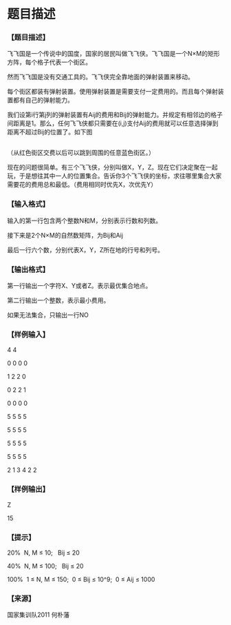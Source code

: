 # 题目描述


<h3>
【题目描述】
</h3>
<p>
飞飞国是一个传说中的国度，国家的居民叫做飞飞侠。飞飞国是一个N×M的矩形方阵，每个格子代表一个街区。
</p>
<p>
然而飞飞国是没有交通工具的。飞飞侠完全靠地面的弹射装置来移动。
</p>
<p>
每个街区都装有弹射装置。使用弹射装置是需要支付一定费用的。而且每个弹射装置都有自己的弹射能力。
</p>
<p>
我们设第i行第j列的弹射装置有Aij的费用和Bij的弹射能力。并规定有相邻边的格子间距离是1。那么，任何飞飞侠都只需要在(i,j)支付Aij的费用就可以任意选择弹到距离不超过Bij的位置了。如下图
</p>
<p>
<img src="/upload/image/20141203/20141203162155_61987.png" alt=""/> 
</p>
<p>
（从红色街区交费以后可以跳到周围的任意蓝色街区。）
</p>
<p>
现在的问题很简单。有三个飞飞侠，分别叫做X，Y，Z。现在它们决定聚在一起玩，于是想往其中一人的位置集合。告诉你3个飞飞侠的坐标，求往哪里集合大家需要花的费用总和最低。（费用相同时优先X，次优先Y）
</p>
<h3>
【输入格式】
</h3>
<p>
输入的第一行包含两个整数N和M，分别表示行数和列数。
</p>
<p>
接下来是2个N×M的自然数矩阵，为Bij和Aij
</p>
<p>
最后一行六个数，分别代表X，Y，Z所在地的行号和列号。
</p>
<h3>
【输出格式】
</h3>
<p>
第一行输出一个字符X、Y或者Z。表示最优集合地点。
</p>
<p>
第二行输出一个整数，表示最小费用。
</p>
<p>
如果无法集合，只输出一行NO
</p>
<h3>
【样例输入】
</h3>
<p>
4 4
</p>
<p>
0 0 0 0
</p>
<p>
1 2 2 0
</p>
<p>
0 2 2 1
</p>
<p>
0 0 0 0
</p>
<p>
5 5 5 5
</p>
<p>
5 5 5 5
</p>
<p>
5 5 5 5
</p>
<p>
5 5 5 5
</p>
<p>
2 1 3 4 2 2
</p>
<h3>
【样例输出】
</h3>
<p>
Z
</p>
<p>
15
</p>
<h3>
【提示】
</h3>
<p>
20%  N, M ≤ 10;   Bij ≤ 20
</p>
<p>
40%  N, M ≤ 100;   Bij ≤ 20
</p>
<p>
100%  1 ≤ N, M ≤ 150;  0 ≤ Bij ≤ 10^9;  0 ≤ Aij ≤ 1000
</p>
<h3>
【来源】
</h3>
<p>
国家集训队2011 何朴藩
</p>
